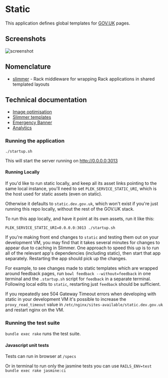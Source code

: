 # Static

This application defines global templates for [GOV.UK](https://www.gov.uk) pages.

## Screenshots

![screenshot](/docs/screenshot.png?raw=true)

## Nomenclature

* [slimmer](https://github.com/alphagov/slimmer) - Rack middleware for wrapping Rack applications in shared templated layouts

## Technical documentation

- [Image optimisation](docs/image-optimisation.md)
- [Slimmer templates](docs/slimmer_templates.md)
- [Emergency Banner](docs/emergency-banner.md)
- [Analytics](docs/analytics.md)

### Running the application

`./startup.sh`

This will start the server running on http://0.0.0.0:3013

#### Running Locally

If you'd like to run static locally, and keep all its asset links pointing to
the same local instance, you'll need to set `PLEK_SERVICE_STATIC_URI`, which is
the host used for static assets (even on static).

Otherwise it defaults to `static.dev.gov.uk`, which won't exist if you're
just running this repo locally, without the rest of the GOV.UK stack.

To run this app locally, and have it point at its own assets, run it like this:

```
PLEK_SERVICE_STATIC_URI=0.0.0.0:3013 ./startup.sh
```

If you're making front end changes to `static` and testing them out
on your development VM, you may find that it takes several minutes for changes to
appear due to caching in Slimmer. One approach to speed this up is to run all of the
relevant app's dependencies (including static), then start that app separately.
Restarting the app should pick up the changes.

For example, to see changes made to static templates which
are wrapped around feedback pages, run `bowl feedback
--without=feedback` in one terminal and the `.startup.sh` script for `feedback`
in a separate terminal. Following local edits to `static`, restarting just
`feedback` should be sufficient.

If you repeatedly see 504 Gateway Timeout errors when developing with static in your
development VM it's possible to increase the `proxy_read_timeout` value in
`/etc/nginx/sites-available/static.dev.gov.uk` and restart nginx on the VM.

### Running the test suite

`bundle exec rake` runs the test suite.

#### Javascript unit tests

Tests can run in browser at `/specs`

Or in terminal to run only the jasmine tests you can use `RAILS_ENV=test bundle exec rake jasmine:ci`
